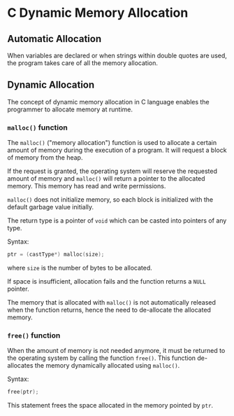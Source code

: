 # C Dynamic Memory Allocation

## Automatic Allocation

When variables are declared or when strings within double quotes are used, the program takes care of all the memory allocation.

## Dynamic Allocation

The concept of dynamic memory allocation in C language enables the programmer to allocate memory at runtime.

### `malloc()` function

The `malloc()` ("memory allocation") function is used to allocate a certain amount of memory during the execution of a program. It will request a block of memory from the heap.

If the request is granted, the operating system will reserve the requested amount of memory and `malloc()` will return a pointer to the allocated memory. This memory has read and write permissions.

`malloc()` does not initialize memory, so each block is initialized with the default garbage value initially.

The return type is a pointer of `void` which can be casted into pointers of any type.

Syntax:

```C
ptr = (castType*) malloc(size);
```

where `size` is the number of bytes to be allocated.

If space is insufficient, allocation fails and the function returns a `NULL` pointer.

The memory that is allocated with `malloc()` is not automatically released when the function returns, hence the need to de-allocate the allocated memory.

### `free()` function

When the amount of memory is not needed anymore, it must be returned to the operating system by calling the function `free()`. This function de-allocates the memory dynamically allocated using `malloc()`.

Syntax:

```C
free(ptr);
```

This statement frees the space allocated in the memory pointed by `ptr`.
